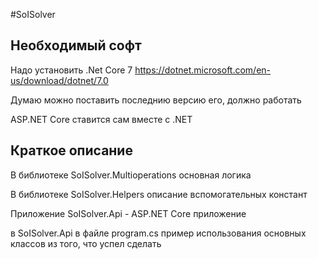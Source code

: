 #SoISolver

## Необходимый софт
Надо установить .Net Core 7 https://dotnet.microsoft.com/en-us/download/dotnet/7.0


Думаю можно поставить последнию версию его, должно работать

ASP.NET Core ставится сам вместе с .NET

## Краткое описание

В библиотеке SoISolver.Multioperations основная логика

В библиотеке SoISolver.Helpers описание вспомогательных констант

Приложение SoISolver.Api - ASP.NET Core приложение

в SoISolver.Api в файле program.cs пример использования основных классов из того, что успел сделать